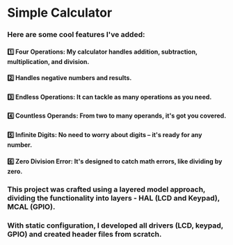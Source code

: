 # Simple Calculator
### Here are some cool features I've added:
#### 1️⃣ **Four Operations**: My calculator handles addition, subtraction, multiplication, and division.
#### 2️⃣ Handles negative numbers and results.
#### 3️⃣ **Endless Operations**: It can tackle as many operations as you need.
#### 4️⃣ **Countless Operands**: From two to many operands, it's got you covered.
#### 5️⃣ **Infinite Digits**: No need to worry about digits – it's ready for any number.
#### 6️⃣ **Zero Division Error**: It's designed to catch math errors, like dividing by zero.

### This project was crafted using a layered model approach, dividing the functionality into layers - HAL (LCD and Keypad), MCAL (GPIO).
### With static configuration, I developed all drivers (LCD, keypad, GPIO) and created header files from scratch.
